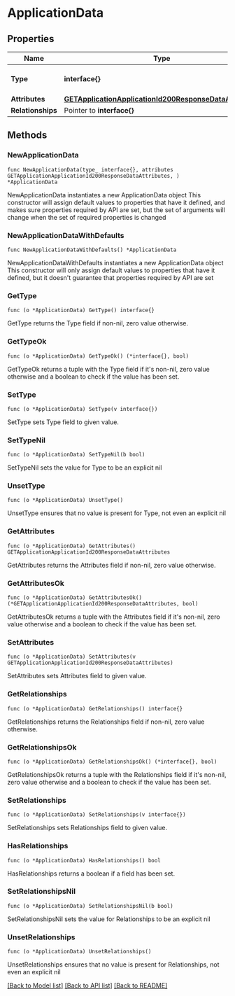 # ApplicationData

## Properties

Name | Type | Description | Notes
------------ | ------------- | ------------- | -------------
**Type** | **interface{}** | The resource&#39;s type | 
**Attributes** | [**GETApplicationApplicationId200ResponseDataAttributes**](GETApplicationApplicationId200ResponseDataAttributes.md) |  | 
**Relationships** | Pointer to **interface{}** |  | [optional] 

## Methods

### NewApplicationData

`func NewApplicationData(type_ interface{}, attributes GETApplicationApplicationId200ResponseDataAttributes, ) *ApplicationData`

NewApplicationData instantiates a new ApplicationData object
This constructor will assign default values to properties that have it defined,
and makes sure properties required by API are set, but the set of arguments
will change when the set of required properties is changed

### NewApplicationDataWithDefaults

`func NewApplicationDataWithDefaults() *ApplicationData`

NewApplicationDataWithDefaults instantiates a new ApplicationData object
This constructor will only assign default values to properties that have it defined,
but it doesn't guarantee that properties required by API are set

### GetType

`func (o *ApplicationData) GetType() interface{}`

GetType returns the Type field if non-nil, zero value otherwise.

### GetTypeOk

`func (o *ApplicationData) GetTypeOk() (*interface{}, bool)`

GetTypeOk returns a tuple with the Type field if it's non-nil, zero value otherwise
and a boolean to check if the value has been set.

### SetType

`func (o *ApplicationData) SetType(v interface{})`

SetType sets Type field to given value.


### SetTypeNil

`func (o *ApplicationData) SetTypeNil(b bool)`

 SetTypeNil sets the value for Type to be an explicit nil

### UnsetType
`func (o *ApplicationData) UnsetType()`

UnsetType ensures that no value is present for Type, not even an explicit nil
### GetAttributes

`func (o *ApplicationData) GetAttributes() GETApplicationApplicationId200ResponseDataAttributes`

GetAttributes returns the Attributes field if non-nil, zero value otherwise.

### GetAttributesOk

`func (o *ApplicationData) GetAttributesOk() (*GETApplicationApplicationId200ResponseDataAttributes, bool)`

GetAttributesOk returns a tuple with the Attributes field if it's non-nil, zero value otherwise
and a boolean to check if the value has been set.

### SetAttributes

`func (o *ApplicationData) SetAttributes(v GETApplicationApplicationId200ResponseDataAttributes)`

SetAttributes sets Attributes field to given value.


### GetRelationships

`func (o *ApplicationData) GetRelationships() interface{}`

GetRelationships returns the Relationships field if non-nil, zero value otherwise.

### GetRelationshipsOk

`func (o *ApplicationData) GetRelationshipsOk() (*interface{}, bool)`

GetRelationshipsOk returns a tuple with the Relationships field if it's non-nil, zero value otherwise
and a boolean to check if the value has been set.

### SetRelationships

`func (o *ApplicationData) SetRelationships(v interface{})`

SetRelationships sets Relationships field to given value.

### HasRelationships

`func (o *ApplicationData) HasRelationships() bool`

HasRelationships returns a boolean if a field has been set.

### SetRelationshipsNil

`func (o *ApplicationData) SetRelationshipsNil(b bool)`

 SetRelationshipsNil sets the value for Relationships to be an explicit nil

### UnsetRelationships
`func (o *ApplicationData) UnsetRelationships()`

UnsetRelationships ensures that no value is present for Relationships, not even an explicit nil

[[Back to Model list]](../README.md#documentation-for-models) [[Back to API list]](../README.md#documentation-for-api-endpoints) [[Back to README]](../README.md)


